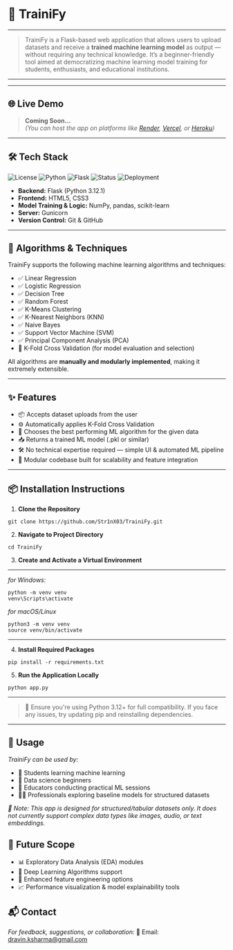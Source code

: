 # 🚀 TrainiFy

---

> TrainiFy is a Flask-based web application that allows users to upload datasets and receive a **trained machine learning model** as output — without requiring any technical knowledge. It’s a beginner-friendly tool aimed at democratizing machine learning model training for students, enthusiasts, and educational institutions.

---
---

## 🌐 Live Demo

> **Coming Soon...**  
> *(You can host the app on platforms like [Render](https://render.com), [Vercel](https://vercel.com), or [Heroku](https://heroku.com))*  

---

## 🛠️ Tech Stack

![License](https://img.shields.io/badge/license-MIT-blue.svg)
![Python](https://img.shields.io/badge/python-3.12-blue.svg)
![Flask](https://img.shields.io/badge/flask-%5E2.3-lightgrey)
![Status](https://img.shields.io/badge/status-Production-green)
![Deployment](https://img.shields.io/badge/deployed%20on-Localhost-grey)

- **Backend:** Flask (Python 3.12.1)
- **Frontend:** HTML5, CSS3
- **Model Training & Logic:** NumPy, pandas, scikit-learn
- **Server:** Gunicorn
- **Version Control:** Git & GitHub

---

## 🧠 Algorithms & Techniques

TrainiFy supports the following machine learning algorithms and techniques:

- ✅ Linear Regression
- ✅ Logistic Regression
- ✅ Decision Tree
- ✅ Random Forest
- ✅ K-Means Clustering
- ✅ K-Nearest Neighbors (KNN)
- ✅ Naive Bayes
- ✅ Support Vector Machine (SVM)
- ✅ Principal Component Analysis (PCA)
- 🔁 K-Fold Cross Validation (for model evaluation and selection)

All algorithms are **manually and modularly implemented**, making it extremely extensible.

---

## ✨ Features

- 📦 Accepts dataset uploads from the user
- ⚙️ Automatically applies K-Fold Cross Validation
- 🧠 Chooses the best performing ML algorithm for the given data
- 📥 Returns a trained ML model (.pkl or similar)
- 🛠️ No technical expertise required — simple UI & automated ML pipeline
- 🔧 Modular codebase built for scalability and feature integration

---

## 📦 Installation Instructions

1. **Clone the Repository**
```
git clone https://github.com/Str1nX03/TrainiFy.git
```
2. **Navigate to Project Directory**
```
cd TrainiFy
```
3. **Create and Activate a Virtual Environment**
---
*for Windows:*
```
python -m venv venv
venv\Scripts\activate
```
*for macOS/Linux*
```
python3 -m venv venv
source venv/bin/activate
```
---
4. **Install Required Packages**
```
pip install -r requirements.txt
```
5. **Run the Application Locally**
```
python app.py
```
---
> 🚨 Ensure you're using Python 3.12+ for full compatibility. If you face any issues, try updating pip and reinstalling dependencies.
---

## 🎯 Usage
*TrainiFy can be used by:*

- 📘 Students learning machine learning
- 🚀 Data science beginners
- 🧪 Educators conducting practical ML sessions
- 🧑‍💼 Professionals exploring baseline models for structured datasets

*🧠 Note: This app is designed for structured/tabular datasets only. It does not currently support complex data types like images, audio, or text embeddings.*

## 🔮 Future Scope

- 📊 Exploratory Data Analysis (EDA) modules
- 🤖 Deep Learning Algorithms support
- 🧩 Enhanced feature engineering options
- 📈 Performance visualization & model explainability tools

## 📬 Contact
*For feedback, suggestions, or collaboration:*
📧 Email: dravin.ksharma@gmail.com